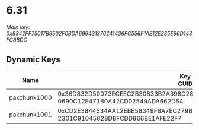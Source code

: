 # 6.31

###### *Main key: 0x9342FF75017B9502F0BDA699431876241436FC556F1AE12E285E96D143FC8BDC*

## Dynamic Keys

| Name         | Key<br/>GUID                                                                                            |
|--------------|---------------------------------------------------------------------------------------------------------|
| pakchunk1000 | 0x36D832D50073ECEEC2B30833B2A398C2831A8631B78469A4EBF421E3FAECF9D3<br/>0690C12E471B0A42CD02549ADA662D64 |
| pakchunk1001 | 0xCD2E3844534AA12EBE58349F8A7EC279B38C8CB1FBEB7F8E186E708D3AC2A2C7<br/>2301C91045828DBFCDD966BE1AFE22F7 |
